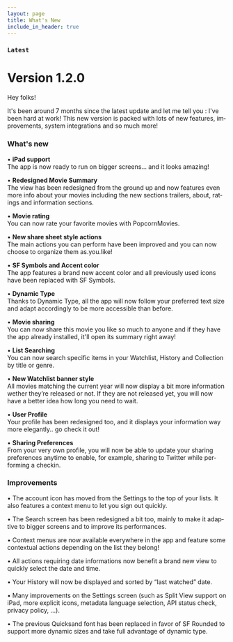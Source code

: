 ```yaml
---
layout: page
title: What's New
include_in_header: true
---
```


### `Latest`
# **Version 1.2.0**

Hey folks!

It's been around 7 months since the lat­est up­date and let me tell you : I've been hard at work!
This new ver­sion is packed with lots of new fea­tures, im­prove­ments, sys­tem in­te­gra­tions and so much more!

### **What's new**

• **iPad sup­port**  
The app is now ready to run on big­ger screens… and it looks amaz­ing! 

• **Re­designed Movie Sum­ma­ry**  
The view has been re­designed from the ground up and now fea­tures even more info about your movies in­clud­ing the new sec­tions trail­ers, about, rat­ings and in­for­ma­tion sec­tions.

• **Movie rat­ing**  
You can now rate your fa­vorite movies with Pop­corn­Movies.

• **New share sheet style ac­tions**  
The main ac­tions you can per­form have been im­proved and you can now choose to or­ga­nize them as.y­ou.­like!

• **SF Sym­bols and Ac­cent col­or**  
The app fea­tures a brand new ac­cent col­or and all pre­vi­ous­ly used icons have been re­placed with SF Sym­bols.

• **Dy­nam­ic Type**  
Thanks to Dy­nam­ic Type, all the app will now fol­low your pre­ferred text size and adapt ac­cord­ing­ly to be more ac­ces­si­ble than be­fore. 

• **Movie shar­ing**  
You can now share this movie you like so much to any­one and if they have the app al­ready in­stalled, it'll open its sum­ma­ry right away!

• **List Search­ing**  
You can now search spe­cif­ic items in your Watch­list, His­to­ry and Col­lec­tion by ti­tle or genre.

• **New Watch­list ban­ner style**  
All movies match­ing the cur­rent year will now dis­play a bit more in­for­ma­tion wether they’re re­leased or not. If they are not re­leased yet, you will now have a bet­ter idea how long you need to wait.

• **User Pro­file**  
Your pro­file has been re­designed too, and it dis­plays your in­for­ma­tion way more el­e­gant­ly.. go check it out!

• **Shar­ing Pref­er­ences**  
From your very own pro­file, you will now be able to up­date your shar­ing pref­er­ences any­time to en­able, for ex­am­ple, shar­ing to Twit­ter while per­form­ing a checkin.
  
  
### **Im­prove­ments**

• The ac­count icon has moved from the Set­tings to the top of your lists. It also fea­tures a con­text menu to let you sign out quick­ly.

• The Search screen has been re­designed a bit too, main­ly to make it adap­tive to big­ger screens and to im­prove its per­for­mances.

• Con­text menus are now avail­able every­where in the app and fea­ture some con­tex­tu­al ac­tions de­pend­ing on the list they be­long!

• All ac­tions re­quir­ing date in­for­ma­tions now ben­e­fit a brand new view to quick­ly se­lect the date and time.

• Your His­to­ry will now be dis­played and sort­ed by “last watched” date.

• Many im­prove­ments on the Set­tings screen (such as Split View sup­port on iPad, more ex­plic­it icons, meta­da­ta lan­guage se­lec­tion, API sta­tus check, pri­va­cy pol­i­cy, …).

• The pre­vi­ous Quick­sand font has been re­placed in fa­vor of SF Round­ed to sup­port more dy­nam­ic sizes and take full ad­van­tage of dy­nam­ic type.
